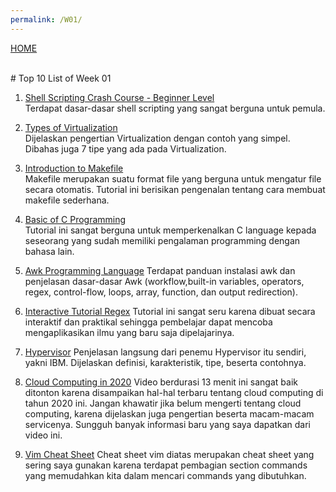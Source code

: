 ```yaml
---
permalink: /W01/
---
```

[HOME](../)

<br>
# Top 10 List of Week 01

1. [Shell Scripting Crash Course - Beginner Level](https://www.youtube.com/watch?v=v-F3YLd6oMw&t=1665s)<br>
Terdapat dasar-dasar shell scripting yang sangat berguna untuk pemula.

2. [Types of Virtualization](https://www.kelsercorp.com/blog/the-7-types-of-virtualization)<br>
Dijelaskan pengertian Virtualization dengan contoh yang simpel. Dibahas juga 7 tipe yang ada pada Virtualization.

3. [Introduction to Makefile](https://www.youtube.com/watch?v=_r7i5X0rXJk)<br>
Makefile merupakan suatu format file yang berguna untuk mengatur file secara otomatis. Tutorial ini berisikan pengenalan tentang cara membuat makefile sederhana.

4. [Basic of C Programming](https://www.youtube.com/watch?v=3lQEunpmtRA&t=481s)<br>
Tutorial ini sangat berguna untuk memperkenalkan C language kepada seseorang yang sudah memiliki pengalaman programming dengan bahasa lain.

5. [Awk Programming Language](https://www.tutorialspoint.com/awk/awk_overview.htm)
Terdapat panduan instalasi awk dan penjelasan dasar-dasar Awk (workflow,built-in variables, operators, regex, control-flow, loops, array, function, dan output redirection).

6. [Interactive Tutorial Regex](https://regexone.com/)
Tutorial ini sangat seru karena dibuat secara interaktif dan praktikal sehingga pembelajar dapat mencoba mengaplikasikan ilmu yang baru saja dipelajarinya.

7. [Hypervisor](https://www.ibm.com/cloud/learn/hypervisors)
Penjelasan langsung dari penemu Hypervisor itu sendiri, yakni IBM. Dijelaskan definisi, karakteristik, tipe, beserta contohnya.

8. [Cloud Computing in 2020](https://www.youtube.com/watch?v=1pBuwKwaHp0)
Video berdurasi 13 menit ini sangat baik ditonton karena disampaikan hal-hal terbaru tentang cloud computing di tahun 2020 ini. Jangan khawatir jika belum mengerti tentang cloud computing, karena dijelaskan juga pengertian beserta macam-macam servicenya. Sungguh banyak informasi baru yang saya dapatkan dari video ini.

9. [Vim Cheat Sheet](https://vim.rtorr.com/)
Cheat sheet vim diatas merupakan cheat sheet yang sering saya gunakan karena terdapat pembagian section commands yang memudahkan kita dalam mencari commands yang dibutuhkan.


